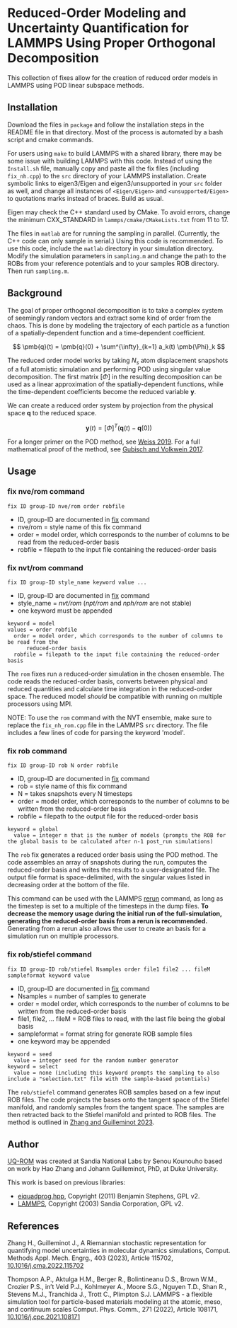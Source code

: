 # Reduced-Order Modeling and Uncertainty Quantification for LAMMPS Using Proper Orthogonal Decomposition

This collection of fixes allow for the creation of reduced order models in LAMMPS using POD linear subspace methods.

## Installation

Download the files in `package` and follow the installation steps in the README file in that directory. Most of the process is automated by a bash script and cmake commands.

For users using `make` to build LAMMPS with a shared library, there may be some issue with building LAMMPS with this code. Instead of using the `Install.sh` file, manually copy and paste all the fix files (including `fix_nh.cpp`) to the `src` directory of your LAMMPS installation. Create symbolic links to eigen3/Eigen and eigen3/unsupported in your `src` folder as well, and change all instances of `<Eigen/Eigen>` and `<unsupported/Eigen>` to quotations marks instead of braces. Build as usual.

Eigen may check the C++ standard used by CMake. To avoid errors, change the minimum CXX_STANDARD in `lammps/cmake/CMakeLists.txt` from 11 to 17.

The files in `matlab` are for running the sampling in parallel. (Currently, the C++ code can only sample in serial.) Using this code is recommended. To use this code, include the `matlab` directory in your simulation directory. Modify the simulation parameters in `sampling.m` and change the path to the ROBs from your reference potentials and to your samples ROB directory. Then run `sampling.m`.

## Background

The goal of proper orthogonal decomposition is to take a complex system of seemingly random vectors and extract some kind of order from the chaos. This is done by modeling the trajectory of each particle as a function of a spatially-dependent function and a time-dependent coefficient.

$$
\pmb{q}(t) = \pmb{q}(0) + \sum^{\infty}_{k=1} a_k(t) \pmb{\Phi}_k 
$$

The reduced order model works by taking $N_s$ atom displacement snapshots of a full atomistic simulation and performing POD using singular value decomposition. The first matrix $[\Phi]$ in the resulting decomposition can be used as a linear approximation of the spatially-dependent functions, while the time-dependent coefficients become the reduced variable $\pmb{y}$.

We can create a reduced order system by projection from the physical space $\pmb{q}$ to the reduced space.

$$
\pmb{y}(t) = [\Phi]^T (\pmb{q}(t) - \pmb{q}(0))
$$

For a longer primer on the POD method, see [Weiss 2019](https://doi.org/10.2514/6.2019-3333). For a full mathematical proof of the method, see [Gubisch and Volkwein 2017](https://doi.org/10.1137/1.9781611974829.ch1).

## Usage

### fix nve/rom command

```
fix ID group-ID nve/rom order robfile
```
* ID, group-ID are documented in [fix](https://docs.lammps.org/fix.html) command
* nve/rom = style name of this fix command
* order = model order, which corresponds to the number of columns to be read from the reduced-order basis
* robfile = filepath to the input file containing the reduced-order basis

### fix nvt/rom command
```
fix ID group-ID style_name keyword value ...
```
* ID, group-ID are documented in [fix](https://docs.lammps.org/fix.html) command
* style_name = *nvt/rom* (*npt/rom* and *nph/rom* are not stable)
* one keyword must be appended
```
keyword = model
values = order robfile
  order = model order, which corresponds to the number of columns to be read from the
      reduced-order basis
  robfile = filepath to the input file containing the reduced-order basis
```

The `rom` fixes run a reduced-order simulation in the chosen ensemble. The code reads the reduced-order basis, converts between physical and reduced quantities and calculate time integration in the reduced-order space. The reduced model *should* be compatible with running on multiple processors using MPI.

NOTE: To use the `rom` command with the NVT ensemble, make sure to replace the `fix_nh_rom.cpp` file in the LAMMPS `src` directory. The file includes a few lines of code for parsing the keyword 'model'.

### fix rob command

```
fix ID group-ID rob N order robfile
```
* ID, group-ID are documented in [fix](https://docs.lammps.org/fix.html) command
* rob = style name of this fix command
* N = takes snapshots every N timesteps
* order = model order, which corresponds to the number of columns to be written from the reduced-order basis
* robfile = filepath to the output file for the reduced-order basis
```
keyword = global
  value = integer n that is the number of models (prompts the ROB for the global basis to be calculated after n-1 post_run simulations)
```

The `rob` fix generates a reduced order basis using the POD method. The code assembles an array of snapshots during the run, computes the reduced-order basis and writes the results to a user-designated file. The output file format is space-delimited, with the singular values listed in decreasing order at the bottom of the file.

This command can be used with the LAMMPS [rerun](https://docs.lammps.org/rerun.html) command, as long as the timestep is set to a multiple of the timesteps in the dump files. **To decrease the memory usage during the initial run of the full-simulation, generating the reduced-order basis from a rerun is recommended.** Generating from a rerun also allows the user to create an basis for a simulation run on multiple processors.

### fix rob/stiefel command

```
fix ID group-ID rob/stiefel Nsamples order file1 file2 ... fileM sampleformat keyword value
```
* ID, group-ID are documented in [fix](https://docs.lammps.org/fix.html) command
* Nsamples = number of samples to generate
* order = model order, which corresponds to the number of columns to be written from the reduced-order basis
* file1, file2, ... fileM = ROB files to read, with the last file being the global basis
* sampleformat = format string for generate ROB sample files
* one keyword may be appended
```
keyword = seed
  value = integer seed for the random number generator
keyword = select
  value = none (including this keyword prompts the sampling to also include a "selection.txt" file with the sample-based potentials)
```

The `rob/stiefel` command generates ROB samples based on a few input ROB files. The code projects the bases onto the tangent space of the Stiefel manifold, and randomly samples from the tangent space. The samples are then retracted back to the Stiefel manifold and printed to ROB files. The method is outlined in [Zhang and Guilleminot 2023](https://doi.org/10.1016/j.cma.2022.115702).

## Author

[UQ-ROM](https://github.com/skounouho/UQ-ROM) was created at Sandia National Labs by Senou Kounouho based on work by Hao Zhang and Johann Guilleminot, PhD, at Duke University.

This work is based on previous libraries:
* [eiquadprog.hpp](http://www.cs.cmu.edu/~bstephe1/eiquadprog.hpp), Copyright (2011) Benjamin Stephens, GPL v2.
* [LAMMPS](http://www.lammps.org/), Copyright (2003) Sandia Corporation, GPL v2.

## References

Zhang H., Guilleminot J., A Riemannian stochastic representation for quantifying model uncertainties in molecular dynamics simulations, Comput. Methods Appl. Mech. Engrg., 403 (2023), Article 115702, [10.1016/j.cma.2022.115702](https://doi.org/10.1016/j.cma.2022.115702)

Thompson A.P., Aktulga H.M., Berger R., Bolintineanu D.S., Brown W.M., Crozier P.S., in’t Veld P.J., Kohlmeyer A., Moore S.G., Nguyen T.D., Shan R., Stevens M.J., Tranchida J., Trott C., Plimpton S.J. LAMMPS - a flexible simulation tool for particle-based materials modeling at the atomic, meso, and continuum scales
Comput. Phys. Comm., 271 (2022), Article 108171, [10.1016/j.cpc.2021.108171](https://doi.org/10.1016/j.cpc.2021.108171)

